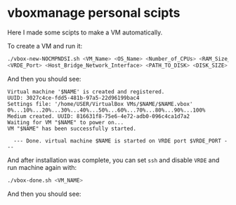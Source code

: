 # vboxmanage personal scipts

Here I made some scipts to make a VM automatically.

To create a VM and run it:

``` bash
./vbox-new-NOCMPNDSI.sh <VM_Name> <OS_Name> <Number_of_CPUs> <RAM_Size_in_MB> \
<VRDE_Port> <Host_Bridge_Network_Interface> <PATH_TO_DISK> <DISK_SIZE> <OS_ISO>
```

And then you should see:

```
Virtual machine '$NAME' is created and registered.
UUID: 3027c4ce-fdd5-481b-97a5-22d96199bac4
Settings file: '/home/USER/VirtualBox VMs/$NAME/$NAME.vbox'
0%...10%...20%...30%...40%...50%...60%...70%...80%...90%...100%
Medium created. UUID: 816631f8-75e6-4e72-adb0-096c4ca1d7a2
Waiting for VM "$NAME" to power on...
VM "$NAME" has been successfully started.

  --- Done. virtual machine $NAME is started on VRDE port $VRDE_PORT ---
```

And after installation was complete, you can set `ssh` and disable `VRDE` and 
run machine again with:

``` bash
./vbox-done.sh <VM_NAME>
```

And then you should see:

```
```
